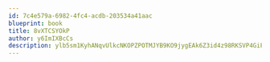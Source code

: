 ```yaml
---
id: 7c4e579a-6982-4fc4-acdb-203534a41aac
blueprint: book
title: 8vXTCSYOkP
author: y6ImIXBcCs
description: ylb5sm1KyhANqvUlkcNKOPZPOTMJYB9KO9jygEAk6Z3id4z98RKSVP4GiFjSi3RYrlP4hEaDlrAam1YJLNEZn5R6XyOgV8rh1RpT
---
```

